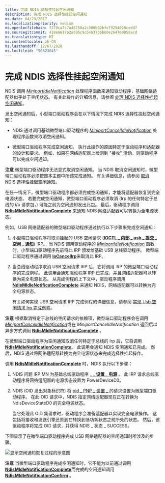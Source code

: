 ```yaml
---
title: 完成 NDIS 选择性挂起空闲通知
description: 完成 NDIS 选择性挂起空闲通知
ms.date: 04/20/2017
ms.localizationpriority: medium
ms.openlocfilehash: f270ca7c7a48750a2c900b62bfe79254028cedd7
ms.sourcegitcommit: 418e6617e2a695c9cb4b37b5b60e264760858acd
ms.translationtype: MT
ms.contentlocale: zh-CN
ms.lasthandoff: 12/07/2020
ms.locfileid: "96823045"
---
```

# <a name="completing-the-ndis-selective-suspend-idle-notification"></a>完成 NDIS 选择性挂起空闲通知


NDIS 调用 [*MiniportIdleNotification*](/windows-hardware/drivers/ddi/ndis/nc-ndis-miniport_idle_notification) 处理程序函数来通知驱动程序，基础网络适配器似乎处于空闲状态。 有关此操作的详细信息，请参阅 [处理 NDIS 选择性挂起空闲通知](handling-the-ndis-selective-suspend-idle-notification.md)。

发出空闲通知后，小型端口驱动程序会在以下情况下完成 NDIS 选择性挂起空闲通知：

-   NDIS 通过调用基础微型端口驱动程序的 [*MiniportCancelIdleNotification*](/windows-hardware/drivers/ddi/ndis/nc-ndis-miniport_cancel_idle_notification) 处理程序函数来取消空闲通知。

-   微型端口驱动程序完成空闲通知。 执行此操作的原因特定于驱动程序和适配器的设计和要求。 例如，如果在网络适配器上检测到 "接收" 活动，则驱动程序可以完成空闲通知。

**注意**  微型端口驱动程序无法显式取消空闲通知。 当 NDIS 取消空闲通知时，微型端口驱动程序必须按照本主题中所述完成通知。 有关详细信息，请参阅 [取消 NDIS 选择性挂起空闲通知](canceling-the-ndis-selective-suspend-idle-notification.md)。

 

在任一情况下，微型端口驱动程序都必须完成空闲通知，才能将适配器恢复到完全电源状态。 若要完成空闲通知，微型端口驱动程序必须取消 (Irp 的任何特定于总线的 i/o 请求包，) 可能之前为空闲通知发出此包。 最后，驱动程序调用 [**NdisMIdleNotificationComplete**](/windows-hardware/drivers/ddi/ndis/nf-ndis-ndismidlenotificationcomplete) 来通知 NDIS 网络适配器可以转换为全电源状态。

例如，USB 网络适配器的微型端口驱动程序通过执行以下步骤来完成空闲通知：

1.  小型端口驱动程序将取消挂起的 USB 空闲请求 ([**IOCTL \_ 内部 \_ usb \_ 提交 \_ 空闲 \_ 通知**](/windows-hardware/drivers/ddi/usbioctl/ni-usbioctl-ioctl_internal_usb_submit_idle_notification)) IRP。 当 NDIS 调用驱动程序的 [*MiniportIdleNotification*](/windows-hardware/drivers/ddi/ndis/nc-ndis-miniport_idle_notification) 函数时，小型端口驱动程序先前将此 IRP 颁发给基础 USB 总线驱动程序。 微型端口驱动程序通过调用 [**IoCancelIrp**](/windows-hardware/drivers/ddi/wdm/nf-wdm-iocancelirp)来取消此 IRP。

2.  当总线驱动程序取消 USB 空闲请求 IRP 后，它将调用 IRP 的微型端口驱动程序的完成例程。 此调用会通知驱动程序 IRP 已完成，并且网络适配器可以转换为完全电源状态。 从完成例程的上下文中，驱动程序调用 [**NdisMIdleNotificationComplete**](/windows-hardware/drivers/ddi/ndis/nf-ndis-ndismidlenotificationcomplete) 来通知 NDIS，网络适配器可以转换为完全电源状态。

    有关如何实现 USB 空闲请求 IRP 完成例程的详细信息，请参阅 [实现 Usb 空闲请求 Irp 完成例程](implementing-a-usb-idle-request-irp-completion-routine.md)。

**注意** 根据取消特定于总线的空闲请求的依赖项，微型端口驱动程序会在调用 [*MiniportCancelIdleNotification*](/windows-hardware/drivers/ddi/ndis/nc-ndis-miniport_cancel_idle_notification)或在 *MiniportCancelIdleNotification* 返回后以异步方式调用 [**NdisMIdleNotificationComplete**](/windows-hardware/drivers/ddi/ndis/nf-ndis-ndismidlenotificationcomplete) 。

 

在微型端口驱动程序为空闲通知取消任何特定于总线的 Irp 后，它将调用 [**NdisMIdleNotificationComplete**](/windows-hardware/drivers/ddi/ndis/nf-ndis-ndismidlenotificationcomplete)。 此调用会通知 NDIS 空闲通知已完成。 然后，NDIS 通过将网络适配器转换为完全电源状态来完成选择性挂起操作。

调用 [**NdisMIdleNotificationComplete**](/windows-hardware/drivers/ddi/ndis/nf-ndis-ndismidlenotificationcomplete) 时，NDIS 执行以下步骤：

1.  NDIS 问题 IRP MN 为基础总线驱动程序 [**\_ \_ 设置 \_ 电源**](../kernel/irp-mn-set-power.md) 。 此 IRP 请求总线驱动程序将网络适配器的电源状态设置为 PowerDeviceD0。

2.  NDIS (OID 发出对象标识符) 将 [oid \_ PNP \_ 设置 \_ ](./oid-pnp-set-power.md) 的请求设置为微型端口驱动程序。 在此 OID 请求中，NDIS 指定网络适配器现在正在转换为 NdisDeviceStateD0 的完全电源状态。

    当它处理此 OID 集请求时，驱动程序会准备适配器以实现完全电源操作。 这包括将接收和发送引擎还原到在转换到低功耗状态之前所处的状态。 然后，该驱动程序将完成 OID 请求，并获得 NDIS \_ 状态 \_ SUCCESS。

下图显示了在微型端口驱动程序完成 USB 网络适配器的空闲通知时所涉及的步骤。

![显示空闲通知恢复过程的示意图](images/ndis-ss-idle-notification-complete.png)

**注意** 当微型端口驱动程序完成空闲通知时，它不能为以前通过调用 [**NdisMIdleNotificationComplete**](/windows-hardware/drivers/ddi/ndis/nf-ndis-ndismidlenotificationcomplete)而完成的空闲通知调用 [**NdisMIdleNotificationConfirm**](/windows-hardware/drivers/ddi/ndis/nf-ndis-ndismidlenotificationconfirm) 。

 

 

